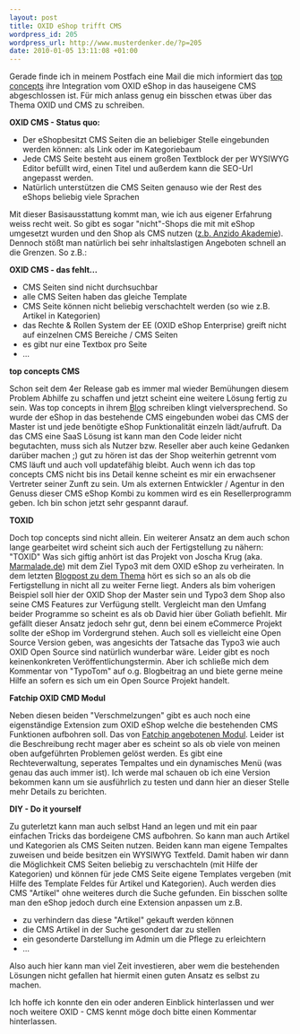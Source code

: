 ```yaml
--- 
layout: post
title: OXID eShop trifft CMS
wordpress_id: 205
wordpress_url: http://www.musterdenker.de/?p=205
date: 2010-01-05 13:11:08 +01:00
---
```

Gerade finde ich in meinem Postfach eine Mail die mich informiert das <a href="http://www.topconcepts.de" target="_blank">top concepts</a> ihre Integration vom OXID eShop in das hauseigene CMS abgeschlossen ist. Für mich anlass genug ein bisschen etwas über das Thema OXID und CMS zu schreiben.

<strong>OXID CMS - Status quo:
</strong>
<ul>
	<li>Der eShopbesitzt CMS Seiten die an beliebiger Stelle eingebunden werden können: als Link oder im Kategoriebaum</li>
	<li>Jede CMS Seite besteht aus einem großen Textblock der per WYSIWYG Editor befüllt wird, einen Titel und außerdem kann die SEO-Url angepasst werden.</li>
	<li>Natürlich unterstützen die CMS Seiten genauso wie der Rest des eShops beliebig viele Sprachen</li>
</ul>
Mit dieser Basisausstattung kommt man, wie ich aus eigener Erfahrung weiss recht weit. So gibt es sogar "nicht"-Shops die mit mit eShop umgesetzt wurden und den Shop als CMS nutzen (<a href="http://www.anzido-akademie.de/" target="_blank">z.b. Anzido Akademie</a>). Dennoch stößt man natürlich bei sehr inhaltslastigen Angeboten schnell an die Grenzen. So z.B.:

<strong>OXID CMS - das fehlt...</strong>
<ul>
	<li>CMS Seiten sind nicht durchsuchbar</li>
	<li>alle CMS Seiten haben das gleiche Template</li>
	<li>CMS Seite können nicht beliebig verschachtelt werden (so wie z.B. Artikel in Kategorien)</li>
	<li>das Rechte &amp; Rollen System der EE (OXID eShop Enterprise) greift nicht auf einzelnen CMS Bereiche / CMS Seiten</li>
	<li>es gibt nur eine Textbox pro Seite</li>
	<li>...</li>
</ul>
<strong>top concepts CMS</strong>

Schon seit dem 4er Release gab es immer mal wieder Bemühungen diesem Problem Abhilfe zu schaffen und jetzt scheint eine weitere Lösung fertig zu sein. Was top concepts in ihrem <a href="http://topconcepts.wordpress.com/2010/01/04/top-concepts-cms-oxid-eshop/" target="_blank">Blog</a> schreiben klingt vielversprechend. So wurde der eShop in das bestehende CMS eingebunden wobei das CMS der Master ist und jede benötigte eShop Funktionalität einzeln lädt/aufruft. Da das CMS eine SaaS Lösung ist kann man den Code leider nicht begutachten, muss sich als Nutzer bzw. Reseller aber auch keine Gedanken darüber machen ;) gut zu hören ist das der Shop weiterhin getrennt vom CMS läuft und auch voll updatefähig bleibt. Auch wenn ich das top concepts CMS nicht bis ins Detail kenne scheint es mir ein erwachsener Vertreter seiner Zunft zu sein. Um als externen Entwickler / Agentur in den Genuss dieser CMS eShop Kombi zu kommen wird es ein Resellerprogramm geben. Ich bin schon jetzt sehr gespannt darauf.

<strong>TOXID</strong>

Doch top concepts sind nicht allein. Ein weiterer Ansatz an dem auch schon lange gearbeitet wird scheint sich auch der Fertigstellung zu nähern:
"TOXID" Was sich giftig anhört ist das Projekt von Joscha Krug (aka. <a href="http://www.marmalade.de/" target="_blank">Marmalade.de</a>) mit dem Ziel Typo3 mit dem OXID eShop zu verheiraten. In dem letzten <a href="http://blog.marmalade.de/2009/12/aktueller-stand-von-toxid/" target="_blank">Blogpost zu dem Thema</a> hört es sich so an als ob die Fertigstellung in nicht all zu weiter Ferne liegt. Anders als bim voherigen Beispiel soll hier der OXID Shop der Master sein und Typo3 dem Shop also seine CMS Features zur Verfügung stellt. Vergleicht man den Umfang beider Programme so scheint es als ob David hier über Goliath befiehlt. Mir gefällt dieser Ansatz jedoch sehr gut, denn bei einem eCommerce Projekt sollte der eShop im Vordergrund stehen. Auch soll es vielleicht eine Open Source Version geben, was angesichts der Tatsache das Typo3 wie auch OXID Open Source sind natürlich wunderbar wäre. Leider gibt es noch keinenkonkreten Veröffentlichungstermin. Aber ich schließe mich dem Kommentar von "TypoTom" auf o.g. Blogbeitrag an und biete gerne meine Hilfe an sofern es sich um ein Open Source Projekt handelt.

<strong>Fatchip OXID CMD Modul</strong>

Neben diesen beiden "Verschmelzungen" gibt es auch noch eine eigenständige Extension zum OXID eShop welche die bestehenden CMS Funktionen aufbohren soll. Das von <a href="http://shop.fatchip.de/OXID-eShop-Module/OXID-CMS-Modul.html" target="_blank">Fatchip angebotenen Modul</a>. Leider ist die Beschreibung recht mager aber es scheint so als ob viele von meinen oben aufgeführten Problemen gelöst werden. Es gibt eine Rechteverwaltung, seperates Tempaltes und ein dynamisches Menü (was genau das auch immer ist). Ich werde mal schauen ob ich eine Version bekommen kann um sie ausführlich zu testen und dann hier an dieser Stelle mehr Details zu berichten.

<strong>DIY - Do it yourself</strong>

Zu guterletzt kann man auch selbst Hand an legen und mit ein paar einfachen Tricks das bordeigene CMS aufbohren. So kann man auch Artikel und Kategorien als CMS Seiten nutzen. Beiden kann man eigene Tempaltes zuweisen und beide besitzen ein WYSIWYG Textfeld. Damit haben wir dann die Möglichkeit CMS Seiten beliebig zu verschachteln (mit Hilfe der Kategorien) und können für jede CMS Seite eigene Templates vergeben (mit Hilfe des Template Feldes für Artikel und Kategorien). Auch werden dies CMS "Artikel" ohne weiteres durch die Suche gefunden. Ein bisschen sollte man den eShop jedoch durch eine Extension anpassen um z.B.
<ul>
	<li>zu verhindern das diese "Artikel" gekauft werden können</li>
	<li>die CMS Artikel in der Suche gesondert dar zu stellen</li>
	<li>ein gesonderte Darstellung im Admin um die Pflege zu erleichtern</li>
	<li>...</li>
</ul>
Also auch hier kann man viel Zeit investieren, aber wem die bestehenden Lösungen nicht gefallen hat hiermit einen guten Ansatz es selbst zu machen.

Ich hoffe ich konnte den ein oder anderen Einblick hinterlassen und wer noch weitere OXID - CMS kennt möge doch bitte einen Kommentar hinterlassen.
